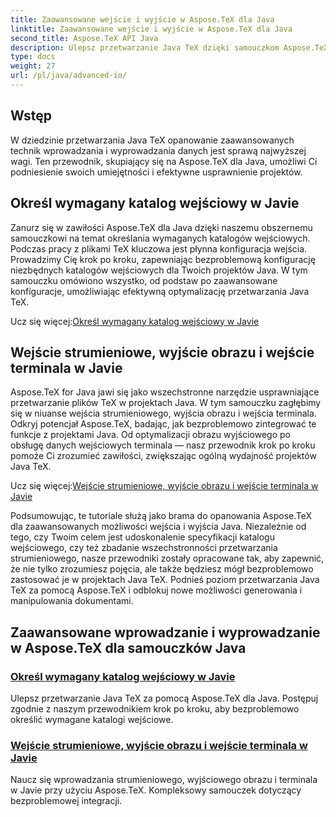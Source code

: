 ```yaml
---
title: Zaawansowane wejście i wyjście w Aspose.TeX dla Java
linktitle: Zaawansowane wejście i wyjście w Aspose.TeX dla Java
second_title: Aspose.TeX API Java
description: Ulepsz przetwarzanie Java TeX dzięki samouczkom Aspose.TeX for Java. Naucz się określać katalogi wejściowe i optymalizować przetwarzanie strumieni na potrzeby ulepszonych projektów Java.
type: docs
weight: 27
url: /pl/java/advanced-io/
---
```


## Wstęp

W dziedzinie przetwarzania Java TeX opanowanie zaawansowanych technik wprowadzania i wyprowadzania danych jest sprawą najwyższej wagi. Ten przewodnik, skupiający się na Aspose.TeX dla Java, umożliwi Ci podniesienie swoich umiejętności i efektywne usprawnienie projektów.

## Określ wymagany katalog wejściowy w Javie

Zanurz się w zawiłości Aspose.TeX dla Java dzięki naszemu obszernemu samouczkowi na temat określania wymaganych katalogów wejściowych. Podczas pracy z plikami TeX kluczowa jest płynna konfiguracja wejścia. Prowadzimy Cię krok po kroku, zapewniając bezproblemową konfigurację niezbędnych katalogów wejściowych dla Twoich projektów Java. W tym samouczku omówiono wszystko, od podstaw po zaawansowane konfiguracje, umożliwiając efektywną optymalizację przetwarzania Java TeX.

 Ucz się więcej:[Określ wymagany katalog wejściowy w Javie](./required-input-directory/)

## Wejście strumieniowe, wyjście obrazu i wejście terminala w Javie

Aspose.TeX for Java jawi się jako wszechstronne narzędzie usprawniające przetwarzanie plików TeX w projektach Java. W tym samouczku zagłębimy się w niuanse wejścia strumieniowego, wyjścia obrazu i wejścia terminala. Odkryj potencjał Aspose.TeX, badając, jak bezproblemowo zintegrować te funkcje z projektami Java. Od optymalizacji obrazu wyjściowego po obsługę danych wejściowych terminala — nasz przewodnik krok po kroku pomoże Ci zrozumieć zawiłości, zwiększając ogólną wydajność projektów Java TeX.

 Ucz się więcej:[Wejście strumieniowe, wyjście obrazu i wejście terminala w Javie](./stream-input-image-output/)

Podsumowując, te tutoriale służą jako brama do opanowania Aspose.TeX dla zaawansowanych możliwości wejścia i wyjścia Java. Niezależnie od tego, czy Twoim celem jest udoskonalenie specyfikacji katalogu wejściowego, czy też zbadanie wszechstronności przetwarzania strumieniowego, nasze przewodniki zostały opracowane tak, aby zapewnić, że nie tylko zrozumiesz pojęcia, ale także będziesz mógł bezproblemowo zastosować je w projektach Java TeX. Podnieś poziom przetwarzania Java TeX za pomocą Aspose.TeX i odblokuj nowe możliwości generowania i manipulowania dokumentami.
## Zaawansowane wprowadzanie i wyprowadzanie w Aspose.TeX dla samouczków Java
### [Określ wymagany katalog wejściowy w Javie](./required-input-directory/)
Ulepsz przetwarzanie Java TeX za pomocą Aspose.TeX dla Java. Postępuj zgodnie z naszym przewodnikiem krok po kroku, aby bezproblemowo określić wymagane katalogi wejściowe.
### [Wejście strumieniowe, wyjście obrazu i wejście terminala w Javie](./stream-input-image-output/)
Naucz się wprowadzania strumieniowego, wyjściowego obrazu i terminala w Javie przy użyciu Aspose.TeX. Kompleksowy samouczek dotyczący bezproblemowej integracji.